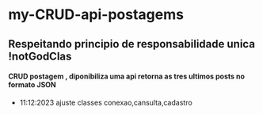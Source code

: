 # my-CRUD-api-postagems
## Respeitando principio de  responsabilidade unica !notGodClas
#### CRUD postagem , diponibiliza uma api  retorna  as tres ultimos posts  no formato JSON
* 11:12:2023 ajuste classes conexao,cansulta,cadastro

